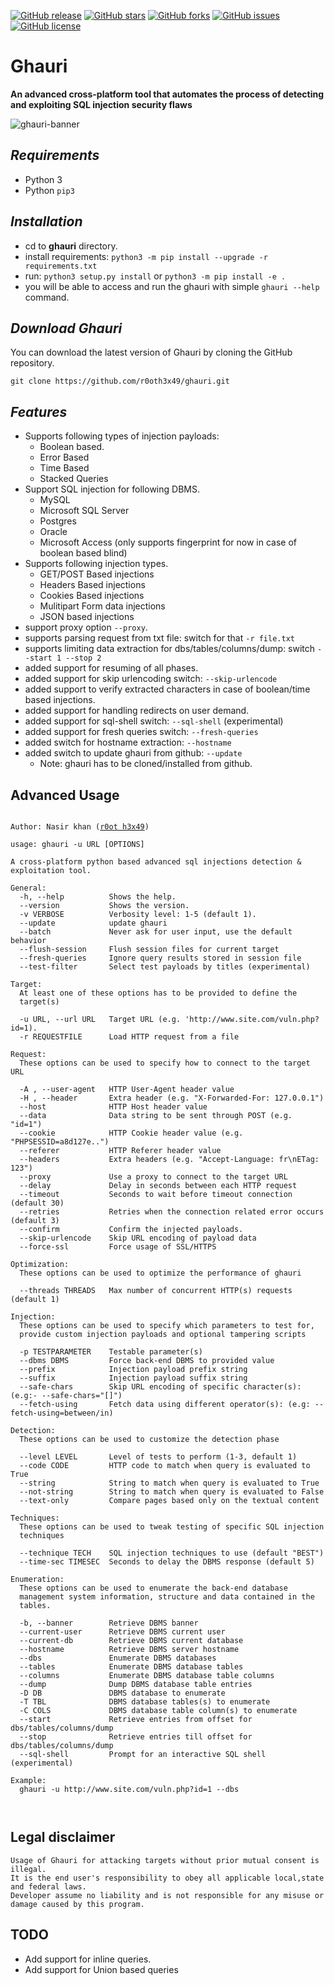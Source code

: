 [![GitHub release](https://img.shields.io/badge/release-v1.2.7-brightgreen?style=flat-square)](https://github.com/r0oth3x49/ghauri/releases/tag/1.2.7)
[![GitHub stars](https://img.shields.io/github/stars/r0oth3x49/ghauri?style=flat-square)](https://github.com/r0oth3x49/ghauri/stargazers)
[![GitHub forks](https://img.shields.io/github/forks/r0oth3x49/ghauri?style=flat-square)](https://github.com/r0oth3x49/ghauri/network)
[![GitHub issues](https://img.shields.io/github/issues/r0oth3x49/ghauri?style=flat-square)](https://github.com/r0oth3x49/ghauri/issues)
[![GitHub license](https://img.shields.io/github/license/r0oth3x49/ghauri?style=flat-square)](https://github.com/r0oth3x49/ghauri/blob/main/LICENSE)


# Ghauri
**An advanced cross-platform tool that automates the process of detecting and exploiting SQL injection security flaws**

![ghauri-banner](https://user-images.githubusercontent.com/11024397/193408429-418a75e0-a070-4491-9f92-5799b2509cdf.PNG)

## ***Requirements***

- Python 3
- Python `pip3`

## ***Installation***

 - cd to **ghauri** directory.
 - install requirements: `python3 -m pip install --upgrade -r requirements.txt`
 - run: `python3 setup.py install` or `python3 -m pip install -e .`
 - you will be able to access and run the ghauri with simple `ghauri --help` command.

## ***Download Ghauri***

You can download the latest version of Ghauri by cloning the GitHub repository.

    git clone https://github.com/r0oth3x49/ghauri.git

## ***Features***
 - Supports following types of injection payloads:
   - Boolean based.
   - Error Based
   - Time Based
   - Stacked Queries
 - Support SQL injection for following DBMS.
   - MySQL
   - Microsoft SQL Server
   - Postgres
   - Oracle
   - Microsoft Access (only supports fingerprint for now in case of boolean based blind)
 - Supports following injection types.
   - GET/POST Based injections
   - Headers Based injections
   - Cookies Based injections
   - Mulitipart Form data injections
   - JSON based injections
 - support proxy option `--proxy`.
 - supports parsing request from txt file: switch for that `-r file.txt`
 - supports limiting data extraction for dbs/tables/columns/dump: switch `--start 1 --stop 2`
 - added support for resuming of all phases.
 - added support for skip urlencoding switch: `--skip-urlencode`
 - added support to verify extracted characters in case of boolean/time based injections.
 - added support for handling redirects on user demand.
 - added support for sql-shell switch: `--sql-shell` (experimental)
 - added support for fresh queries switch: `--fresh-queries`
 - added switch for hostname extraction: `--hostname`
 - added switch to update ghauri from github: `--update` 
    - Note: ghauri has to be cloned/installed from github.


## **Advanced Usage**

<pre><code>
Author: Nasir khan (<a href="https://pk.linkedin.com/in/r0oth3x49">r0ot h3x49</a>)

usage: ghauri -u URL [OPTIONS]

A cross-platform python based advanced sql injections detection & exploitation tool.

General:
  -h, --help          Shows the help.
  --version           Shows the version.
  -v VERBOSE          Verbosity level: 1-5 (default 1).
  --update            update ghauri
  --batch             Never ask for user input, use the default behavior
  --flush-session     Flush session files for current target
  --fresh-queries     Ignore query results stored in session file
  --test-filter       Select test payloads by titles (experimental)

Target:
  At least one of these options has to be provided to define the
  target(s)

  -u URL, --url URL   Target URL (e.g. 'http://www.site.com/vuln.php?id=1).
  -r REQUESTFILE      Load HTTP request from a file

Request:
  These options can be used to specify how to connect to the target URL

  -A , --user-agent   HTTP User-Agent header value
  -H , --header       Extra header (e.g. "X-Forwarded-For: 127.0.0.1")
  --host              HTTP Host header value
  --data              Data string to be sent through POST (e.g. "id=1")
  --cookie            HTTP Cookie header value (e.g. "PHPSESSID=a8d127e..")
  --referer           HTTP Referer header value
  --headers           Extra headers (e.g. "Accept-Language: fr\nETag: 123")
  --proxy             Use a proxy to connect to the target URL
  --delay             Delay in seconds between each HTTP request
  --timeout           Seconds to wait before timeout connection (default 30)
  --retries           Retries when the connection related error occurs (default 3)
  --confirm           Confirm the injected payloads.
  --skip-urlencode    Skip URL encoding of payload data
  --force-ssl         Force usage of SSL/HTTPS

Optimization:
  These options can be used to optimize the performance of ghauri

  --threads THREADS   Max number of concurrent HTTP(s) requests (default 1)

Injection:
  These options can be used to specify which parameters to test for,
  provide custom injection payloads and optional tampering scripts

  -p TESTPARAMETER    Testable parameter(s)
  --dbms DBMS         Force back-end DBMS to provided value
  --prefix            Injection payload prefix string
  --suffix            Injection payload suffix string
  --safe-chars        Skip URL encoding of specific character(s): (e.g:- --safe-chars="[]")
  --fetch-using       Fetch data using different operator(s): (e.g: --fetch-using=between/in)

Detection:
  These options can be used to customize the detection phase

  --level LEVEL       Level of tests to perform (1-3, default 1)
  --code CODE         HTTP code to match when query is evaluated to True
  --string            String to match when query is evaluated to True
  --not-string        String to match when query is evaluated to False
  --text-only         Compare pages based only on the textual content

Techniques:
  These options can be used to tweak testing of specific SQL injection
  techniques

  --technique TECH    SQL injection techniques to use (default "BEST")
  --time-sec TIMESEC  Seconds to delay the DBMS response (default 5)

Enumeration:
  These options can be used to enumerate the back-end database
  management system information, structure and data contained in the
  tables.

  -b, --banner        Retrieve DBMS banner
  --current-user      Retrieve DBMS current user
  --current-db        Retrieve DBMS current database
  --hostname          Retrieve DBMS server hostname
  --dbs               Enumerate DBMS databases
  --tables            Enumerate DBMS database tables
  --columns           Enumerate DBMS database table columns
  --dump              Dump DBMS database table entries
  -D DB               DBMS database to enumerate
  -T TBL              DBMS database tables(s) to enumerate
  -C COLS             DBMS database table column(s) to enumerate
  --start             Retrieve entries from offset for dbs/tables/columns/dump
  --stop              Retrieve entries till offset for dbs/tables/columns/dump
  --sql-shell         Prompt for an interactive SQL shell (experimental)

Example:
  ghauri -u http://www.site.com/vuln.php?id=1 --dbs


</code></pre>


## **Legal disclaimer**

    Usage of Ghauri for attacking targets without prior mutual consent is illegal.
    It is the end user's responsibility to obey all applicable local,state and federal laws. 
    Developer assume no liability and is not responsible for any misuse or damage caused by this program.

## **TODO**
  - Add support for inline queries.
  - Add support for Union based queries
